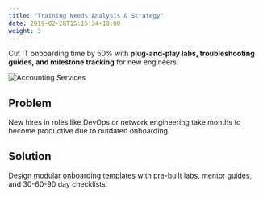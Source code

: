 ```yaml
---
title: "Training Needs Analysis & Strategy"
date: 2019-02-28T15:15:34+10:00
weight: 3
---
```


Cut IT onboarding time by 50% with **plug-and-play labs, troubleshooting guides, and milestone tracking** for new engineers.

![Accounting Services](/lukofolio/images/austin-distel-nGc5RT2HmF0-unsplash.jpg)

## Problem

New hires in roles like DevOps or network engineering take months to become productive due to outdated onboarding.

## Solution

Design modular onboarding templates with pre-built labs, mentor guides, and 30-60-90 day checklists.